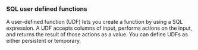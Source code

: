 ### SQL user defined functions
A user-defined function (UDF) lets you create a function by using a SQL expression.
A UDF accepts columns of input, performs actions on the input, and returns the result of those actions as a value. You can define UDFs as either persistent or temporary.
